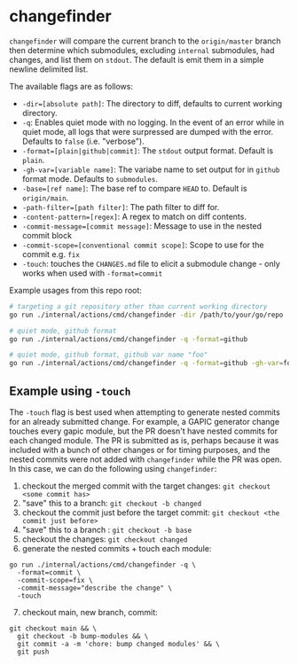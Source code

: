# changefinder

`changefinder` will compare the current branch to the `origin/master` branch
then determine which submodules, excluding `internal` submodules, had changes,
and list them on `stdout`. The default is emit them in a simple newline
delimited list.

The available flags are as follows:
 * `-dir=[absolute path]`: The directory to diff, defaults to current working
 directory. 
 * `-q`: Enables quiet mode with no logging. In the event of an error while in
 quiet mode, all logs that were surpressed are dumped with the error. Defaults
 to `false` (i.e. "verbose").
 * `-format=[plain|github|commit]`: The `stdout` output format. Default is `plain`.
 * `-gh-var=[variable name]`: The variabe name to set output for in `github`
 format mode. Defaults to `submodules`.
 * `-base=[ref name]`: The base ref to compare `HEAD` to. Default is
 `origin/main`.
 * `-path-filter=[path filter]`: The path filter to diff for.
 * `-content-pattern=[regex]`: A regex to match on diff contents.
 * `-commit-message=[commit message]`: Message to use in the nested commit block
 * `-commit-scope=[conventional commit scope]`: Scope to use for the commit e.g. `fix`
 * `-touch`: touches the `CHANGES.md` file to elicit a submodule change - only
 works when used with `-format=commit`

Example usages from this repo root:

```sh
# targeting a git repository other than current working directory
go run ./internal/actions/cmd/changefinder -dir /path/to/your/go/repo

# quiet mode, github format
go run ./internal/actions/cmd/changefinder -q -format=github

# quiet mode, github format, github var name "foo"
go run ./internal/actions/cmd/changefinder -q -format=github -gh-var=foo
```

## Example  using `-touch`

The `-touch` flag is best used when attempting to generate nested commits for an
already submitted change. For example, a GAPIC generator change touches every
gapic module, but the PR doesn't have nested commits for each changed module.
The PR is submitted as is, perhaps because it was included with a bunch of other
changes or for timing purposes, and the nested commits were not added with
`changefinder` while the PR was open. In this case, we can do the following
using `changefinder`:

1. checkout the merged commit with the target changes: `git checkout <some commit has>`
2. "save" this to a branch: `git checkout -b changed`
3. checkout the commit just before the target commit: `git checkout <the commit just before>`
4. "save" this to a branch : `git checkout -b base`
5. checkout the changes: `git checkout changed`
6. generate the nested commits + touch each module:
```
go run ./internal/actions/cmd/changefinder -q \
  -format=commit \
  -commit-scope=fix \
  -commit-message="describe the change" \
  -touch
```
7. checkout main, new branch, commit:
```
git checkout main && \
  git checkout -b bump-modules && \
  git commit -a -m 'chore: bump changed modules' && \
  git push
```
